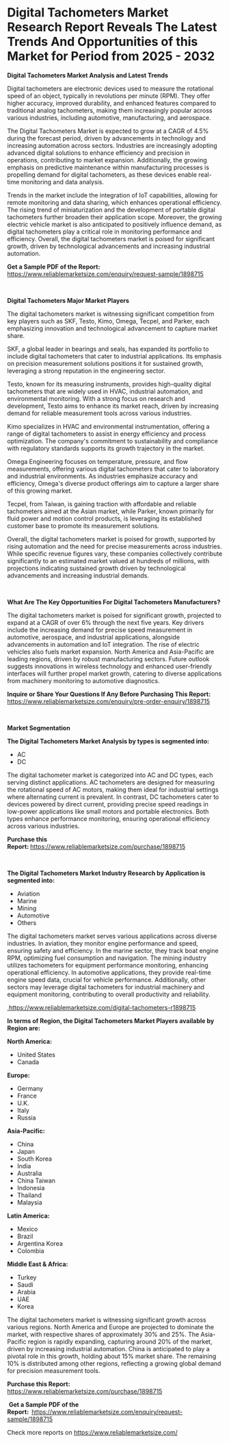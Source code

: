 <p><h1>Digital Tachometers Market Research Report Reveals The Latest Trends And Opportunities of this Market for Period from 2025 - 2032</h1></p><p><strong>Digital Tachometers Market Analysis and Latest Trends</strong></p>
<p><p>Digital tachometers are electronic devices used to measure the rotational speed of an object, typically in revolutions per minute (RPM). They offer higher accuracy, improved durability, and enhanced features compared to traditional analog tachometers, making them increasingly popular across various industries, including automotive, manufacturing, and aerospace.</p><p>The Digital Tachometers Market is expected to grow at a CAGR of 4.5% during the forecast period, driven by advancements in technology and increasing automation across sectors. Industries are increasingly adopting advanced digital solutions to enhance efficiency and precision in operations, contributing to market expansion. Additionally, the growing emphasis on predictive maintenance within manufacturing processes is propelling demand for digital tachometers, as these devices enable real-time monitoring and data analysis.</p><p>Trends in the market include the integration of IoT capabilities, allowing for remote monitoring and data sharing, which enhances operational efficiency. The rising trend of miniaturization and the development of portable digital tachometers further broaden their application scope. Moreover, the growing electric vehicle market is also anticipated to positively influence demand, as digital tachometers play a critical role in monitoring performance and efficiency. Overall, the digital tachometers market is poised for significant growth, driven by technological advancements and increasing industrial automation.</p></p>
<p><strong>Get a Sample PDF of the Report:&nbsp;</strong> <a href="https://www.reliablemarketsize.com/enquiry/request-sample/1898715?utm_campaign=1845&utm_medium=2&utm_source=Github&utm_content=ia&utm_term=16022025&utm_id=digital-tachometers">https://www.reliablemarketsize.com/enquiry/request-sample/1898715</a></p>
<p>&nbsp;</p>
<p><strong>Digital Tachometers Major Market Players</strong></p>
<p><p>The digital tachometers market is witnessing significant competition from key players such as SKF, Testo, Kimo, Omega, Tecpel, and Parker, each emphasizing innovation and technological advancement to capture market share.</p><p>SKF, a global leader in bearings and seals, has expanded its portfolio to include digital tachometers that cater to industrial applications. Its emphasis on precision measurement solutions positions it for sustained growth, leveraging a strong reputation in the engineering sector.</p><p>Testo, known for its measuring instruments, provides high-quality digital tachometers that are widely used in HVAC, industrial automation, and environmental monitoring. With a strong focus on research and development, Testo aims to enhance its market reach, driven by increasing demand for reliable measurement tools across various industries.</p><p>Kimo specializes in HVAC and environmental instrumentation, offering a range of digital tachometers to assist in energy efficiency and process optimization. The company's commitment to sustainability and compliance with regulatory standards supports its growth trajectory in the market.</p><p>Omega Engineering focuses on temperature, pressure, and flow measurements, offering various digital tachometers that cater to laboratory and industrial environments. As industries emphasize accuracy and efficiency, Omega's diverse product offerings aim to capture a larger share of this growing market.</p><p>Tecpel, from Taiwan, is gaining traction with affordable and reliable tachometers aimed at the Asian market, while Parker, known primarily for fluid power and motion control products, is leveraging its established customer base to promote its measurement solutions.</p><p>Overall, the digital tachometers market is poised for growth, supported by rising automation and the need for precise measurements across industries. While specific revenue figures vary, these companies collectively contribute significantly to an estimated market valued at hundreds of millions, with projections indicating sustained growth driven by technological advancements and increasing industrial demands.</p></p>
<p>&nbsp;</p>
<p><strong>What Are The Key Opportunities For Digital Tachometers Manufacturers?</strong></p>
<p><p>The digital tachometers market is poised for significant growth, projected to expand at a CAGR of over 6% through the next five years. Key drivers include the increasing demand for precise speed measurement in automotive, aerospace, and industrial applications, alongside advancements in automation and IoT integration. The rise of electric vehicles also fuels market expansion. North America and Asia-Pacific are leading regions, driven by robust manufacturing sectors. Future outlook suggests innovations in wireless technology and enhanced user-friendly interfaces will further propel market growth, catering to diverse applications from machinery monitoring to automotive diagnostics.</p></p>
<p><strong>Inquire or Share Your Questions If Any Before Purchasing This Report:</strong> <a href="https://www.reliablemarketsize.com/enquiry/pre-order-enquiry/1898715?utm_campaign=1845&utm_medium=2&utm_source=Github&utm_content=ia&utm_term=16022025&utm_id=digital-tachometers">https://www.reliablemarketsize.com/enquiry/pre-order-enquiry/1898715</a></p>
<p>&nbsp;</p>
<p><strong>Market Segmentation</strong></p>
<p><strong>The Digital Tachometers Market Analysis by types is segmented into:</strong></p>
<p><ul><li>AC</li><li>DC</li></ul></p>
<p><p>The digital tachometer market is categorized into AC and DC types, each serving distinct applications. AC tachometers are designed for measuring the rotational speed of AC motors, making them ideal for industrial settings where alternating current is prevalent. In contrast, DC tachometers cater to devices powered by direct current, providing precise speed readings in low-power applications like small motors and portable electronics. Both types enhance performance monitoring, ensuring operational efficiency across various industries.</p></p>
<p><strong>Purchase this Report:&nbsp;</strong><a href="https://www.reliablemarketsize.com/purchase/1898715?utm_campaign=1845&utm_medium=2&utm_source=Github&utm_content=ia&utm_term=16022025&utm_id=digital-tachometers">https://www.reliablemarketsize.com/purchase/1898715</a></p>
<p>&nbsp;</p>
<p><strong>The Digital Tachometers Market Industry Research by Application is segmented into:</strong></p>
<p><ul><li>Aviation</li><li>Marine</li><li>Mining</li><li>Automotive</li><li>Others</li></ul></p>
<p><p>The digital tachometers market serves various applications across diverse industries. In aviation, they monitor engine performance and speed, ensuring safety and efficiency. In the marine sector, they track boat engine RPM, optimizing fuel consumption and navigation. The mining industry utilizes tachometers for equipment performance monitoring, enhancing operational efficiency. In automotive applications, they provide real-time engine speed data, crucial for vehicle performance. Additionally, other sectors may leverage digital tachometers for industrial machinery and equipment monitoring, contributing to overall productivity and reliability.</p></p>
<p><a href="https://www.reliablemarketsize.com/digital-tachometers-r1898715?utm_campaign=1845&utm_medium=2&utm_source=Github&utm_content=ia&utm_term=16022025&utm_id=digital-tachometers">&nbsp;https://www.reliablemarketsize.com/digital-tachometers-r1898715</a></p>
<p><strong>In terms of Region, the Digital Tachometers Market Players available by Region are:</strong></p>
<p>
    <p> <strong> North America: </strong>
        <ul>
            <li>United States</li>
            <li>Canada</li>
        </ul>
        </p> 
    <p> <strong> Europe: </strong>
        <ul>
            <li>Germany</li>
            <li>France</li>
            <li>U.K.</li>
            <li>Italy</li>
            <li>Russia</li>
        </ul>
        </p> 
    <p> <strong> Asia-Pacific: </strong>
        <ul>
            <li>China</li>
            <li>Japan</li>
            <li>South Korea</li>
            <li>India</li>
            <li>Australia</li>
            <li>China Taiwan</li>
            <li>Indonesia</li>
            <li>Thailand</li>
            <li>Malaysia</li>
        </ul>
        </p> 
    <p> <strong> Latin America: </strong>
        <ul>
            <li>Mexico</li>
            <li>Brazil</li>
            <li>Argentina Korea</li>
            <li>Colombia</li>
        </ul>
        </p> 
    <p> <strong> Middle East & Africa: </strong>
        <ul>
            <li>Turkey</li>
            <li>Saudi</li>
            <li>Arabia</li>
            <li>UAE</li>
            <li>Korea</li>
        </ul>
    </p>
    </p>
<p><p>The digital tachometers market is witnessing significant growth across various regions. North America and Europe are projected to dominate the market, with respective shares of approximately 30% and 25%. The Asia-Pacific region is rapidly expanding, capturing around 20% of the market, driven by increasing industrial automation. China is anticipated to play a pivotal role in this growth, holding about 15% market share. The remaining 10% is distributed among other regions, reflecting a growing global demand for precision measurement tools.</p></p>
<p><strong>Purchase this Report: </strong><a href="https://www.reliablemarketsize.com/purchase/1898715?utm_campaign=1845&utm_medium=2&utm_source=Github&utm_content=ia&utm_term=16022025&utm_id=digital-tachometers">https://www.reliablemarketsize.com/purchase/1898715</a></p>
<p>&nbsp;<strong>Get a Sample PDF of the Report:&nbsp;&nbsp;</strong><a href="https://www.reliablemarketsize.com/enquiry/request-sample/1898715?utm_campaign=1845&utm_medium=2&utm_source=Github&utm_content=ia&utm_term=16022025&utm_id=digital-tachometers">https://www.reliablemarketsize.com/enquiry/request-sample/1898715</a></p>
<p><strong></strong></p>
<p>Check more reports on <a href="https://www.reliablemarketsize.com/?utm_campaign=1845&utm_medium=2&utm_source=Github&utm_content=ia&utm_term=16022025&utm_id=digital-tachometers">https://www.reliablemarketsize.com/</a></p>